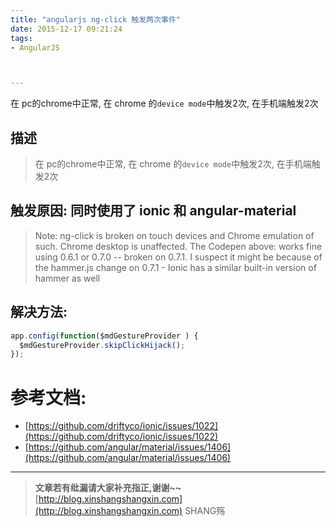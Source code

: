 ```yaml
---
title: "angularjs ng-click 触发两次事件"
date: 2015-12-17 09:21:24
tags:
- AngularJS



---
```


在 pc的chrome中正常, 在 chrome 的`device mode`中触发2次, 在手机端触发2次
<!-- more -->



## 描述

> 在 pc的chrome中正常, 在 chrome 的`device mode`中触发2次, 在手机端触发2次

## 触发原因: 同时使用了 ionic 和 angular-material  

> Note: ng-click is broken on touch devices and Chrome emulation of such. Chrome desktop is unaffected. The Codepen above: works fine using 0.6.1 or 0.7.0 -- broken on 0.7.1.
I suspect it might be because of the hammer.js change on 0.7.1 - Ionic has a similar built-in version of hammer as well


## 解决方法:   

```js
app.config(function($mdGestureProvider ) {
  $mdGestureProvider.skipClickHijack();
});
```




# 参考文档:

- [https://github.com/driftyco/ionic/issues/1022](https://github.com/driftyco/ionic/issues/1022)
- [https://github.com/angular/material/issues/1406](https://github.com/angular/material/issues/1406)

-----------------------

> **文章若有纰漏请大家补充指正,谢谢~~**
> [http://blog.xinshangshangxin.com](http://blog.xinshangshangxin.com) SHANG殇

